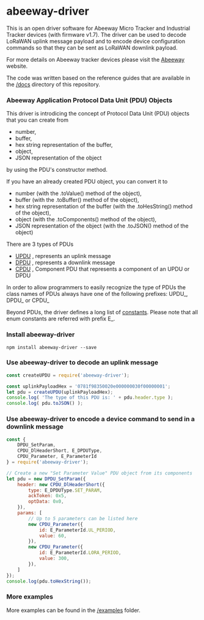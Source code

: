 # abeeway-driver
This is an open driver software for Abeeway Micro Tracker and Industrial Tracker devices (with firmware v1.7). The driver can be used to decode LoRaWAN uplink message payload and to encode device configuration commands so that they can be sent as LoRaWAN downlink payload.

For more details on Abeeway tracker devices please visit the 
[Abeeway](https://www.abeeway.com/products/) 
website. 

The code was written based on the reference guides that are available in the 
[/docs](https://github.com/norbertherbert/abeeway-driver/tree/master/docs) 
directory of this repository.

### Abeeway Application Protocol Data Unit (PDU) Objects
This driver is introdicing the concept of Protocol Data Unit (PDU) objects that you can create from 
* number, 
* buffer, 
* hex string representation of the buffer, 
* object, 
* JSON representation of the object

by using the PDU's constructor method.

If you have an already created PDU object, you can convert it to
* number (with the .toValue() method of the object), 
* buffer (with the .toBuffer() method of the object), 
* hex string representation of the buffer (with the .toHesString() method of the object), 
* object (with the .toComponents() method of the object), 
* JSON representation of the object (with the .toJSON() method of the object)

There are 3 types of PDUs
* [UPDU](https://github.com/norbertherbert/abeeway-driver/tree/master/src/UPDU.ts)
, represents an uplink message
* [DPDU](https://github.com/norbertherbert/abeeway-driver/tree/master/src/DPDU.ts)
, represents a downlink message
* [CPDU](https://github.com/norbertherbert/abeeway-driver/tree/master/src/CPDU.ts)
, Component PDU that represents a component of an UPDU or DPDU 

In order to allow programmers to easily recognize the type of PDUs the class names of PDUs always have one of the following prefixes: UPDU_, DPDU_ or CPDU_ 

Beyond PDUs, the driver defines a long list of
[constants](https://github.com/norbertherbert/abeeway-driver/tree/master/src/constants.ts).
Please note that all enum constants are referred with prefix E_.

### Install abeeway-driver
    npm install abeeway-driver --save

### Use abeeway-driver to decode an uplink message
```javascript
const createUPDU = require('abeeway-driver');

const uplinkPayloadHex = '0781f98350020e000000030f00000001';
let pdu = createUPDU(uplinkPayloadHex);
console.log( 'The type of this PDU is: ' + pdu.header.type );
console.log( pdu.toJSON() );
```
### Use abeeway-driver to encode a device command to send in a downlink message
```javascript
const {
    DPDU_SetParam, 
    CPDU_DlHeaderShort, E_DPDUType,
    CPDU_Parameter, E_ParameterId
} = require('abeeway-driver');

// Create a new "Set Parameter Value" PDU object from its components
let pdu = new DPDU_SetParam({
    header: new CPDU_DlHeaderShort({
        type: E_DPDUType.SET_PARAM,
        ackToken: 0x5,
        optData: 0x0,
    }),
    params: [
        // Up to 5 parameters can be listed here
        new CPDU_Parameter({
            id: E_ParameterId.UL_PERIOD,
            value: 60,
        }),
        new CPDU_Parameter({
            id: E_ParameterId.LORA_PERIOD,
            value: 300,
        }),
    ]
});
console.log(pdu.toHexString());
```

### More examples
More examples can be found in the 
[/examples](https://github.com/norbertherbert/abeeway-driver/tree/master/examples)
folder.
